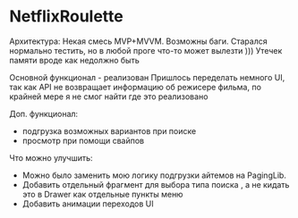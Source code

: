 # NetflixRoulette
Архитектура: Некая смесь MVP+MVVM.
Возможны баги. Старался нормально тестить, но в любой проге что-то может вылезти )))
Утечек памяти вроде как недолжно быть

Основной функционал - реализован
Пришлось переделать немного UI, так как API не возвращает информацию об режисере фильма, по крайней мере я не смог найти где это реализовано

Доп. функционал:
- подгрузка возможных вариантов при поиске
- просмотр при помощи свайпов

Что можно улучшить:
- Можно было заменить мою логику подгрузки айтемов на PagingLib.
- Добавить отдельный фрагмент для выбора типа поиска , а не кидать это в Drawer как отдельные пункты меню
- Добавить анимации переходов UI
